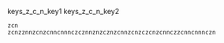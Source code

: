 keys_z_c_n_key1
keys_z_c_n_key2



```practicetyping
zcn
zcnzznnzcnzcnncnnnczcznnznzcznzcnnzcnzczcnzcnnczzcnncnnnczn
```